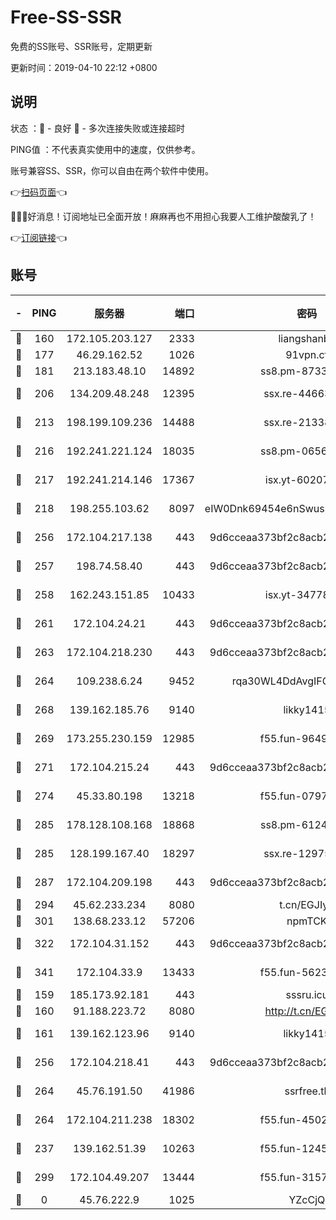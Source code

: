 # Free-SS-SSR

免费的SS账号、SSR账号，定期更新

更新时间：2019-04-10 22:12 +0800

## 说明

状态     ：🙂 - 良好 🙁 - 多次连接失败或连接超时

PING值   ：不代表真实使用中的速度，仅供参考。

账号兼容SS、SSR，你可以自由在两个软件中使用。

👉[扫码页面](https://liesauer.github.io/Free-SS-SSR/)👈

🎉🎉🎉好消息！订阅地址已全面开放！麻麻再也不用担心我要人工维护酸酸乳了！

👉[订阅链接](https://www.liesauer.net/yogurt/subscribe?ACCESS_TOKEN=DAYxR3mMaZAsaqUb)👈

## 账号

|-|PING|服务器|端口|密码|加密方式|区域|
|:----:|:----:|:-----:|-----:|:----:|:----:|:----:|
|🙂|160|172.105.203.127|2333|liangshanbo|chacha20|JP|
|🙂|177|46.29.162.52|1026|91vpn.cf|rc4-md5|RU|
|🙂|181|213.183.48.10|14892|ss8.pm-87338912|rc4-md5|RU|
|🙂|206|134.209.48.248|12395|ssx.re-44663081|aes-256-cfb|US|
|🙂|213|198.199.109.236|14488|ssx.re-21338786|aes-256-cfb|US|
|🙂|216|192.241.221.124|18035|ss8.pm-06567383|aes-256-cfb|US|
|🙂|217|192.241.214.146|17367|isx.yt-60207601|aes-256-cfb|US|
|🙂|218|198.255.103.62|8097|eIW0Dnk69454e6nSwuspv9DmS201tQ0D|aes-256-cfb|US|
|🙂|256|172.104.217.138|443|9d6cceaa373bf2c8acb22e60b6a58be6|aes-256-cfb|US|
|🙂|257|198.74.58.40|443|9d6cceaa373bf2c8acb22e60b6a58be6|aes-256-cfb|US|
|🙂|258|162.243.151.85|10433|isx.yt-34778816|aes-256-cfb|US|
|🙂|261|172.104.24.21|443|9d6cceaa373bf2c8acb22e60b6a58be6|aes-256-cfb|US|
|🙂|263|172.104.218.230|443|9d6cceaa373bf2c8acb22e60b6a58be6|aes-256-cfb|US|
|🙂|264|109.238.6.24|9452|rqa30WL4DdAvgIFG6Fs3znzTa|aes-256-cfb|FR|
|🙂|268|139.162.185.76|9140|likky1415|aes-256-cfb|DE|
|🙂|269|173.255.230.159|12985|f55.fun-96498038|aes-256-cfb|US|
|🙂|271|172.104.215.24|443|9d6cceaa373bf2c8acb22e60b6a58be6|aes-256-cfb|US|
|🙂|274|45.33.80.198|13218|f55.fun-07974196|aes-256-cfb|US|
|🙂|285|178.128.108.168|18868|ss8.pm-61244381|aes-256-cfb|SG|
|🙂|285|128.199.167.40|18297|ssx.re-12975235|aes-256-cfb|SG|
|🙂|287|172.104.209.198|443|9d6cceaa373bf2c8acb22e60b6a58be6|aes-256-cfb|US|
|🙂|294|45.62.233.234|8080|t.cn/EGJIyrl|rc4-md5|CA|
|🙂|301|138.68.233.12|57206|npmTCK|rc4-md5|US|
|🙂|322|172.104.31.152|443|9d6cceaa373bf2c8acb22e60b6a58be6|aes-256-cfb|US|
|🙂|341|172.104.33.9|13433|f55.fun-56236009|aes-256-cfb|SG|
|🙂|159|185.173.92.181|443|sssru.icu|rc4-md5|RU|
|🙂|160|91.188.223.72|8080|http://t.cn/EGJIyrl|rc4-md5|RU|
|🙂|161|139.162.123.96|9140|likky1415|aes-256-cfb|JP|
|🙂|256|172.104.218.41|443|9d6cceaa373bf2c8acb22e60b6a58be6|aes-256-cfb|US|
|🙂|264|45.76.191.50|41986|ssrfree.tk|aes-256-cfb|SG|
|🙂|264|172.104.211.238|18302|f55.fun-45027233|aes-256-cfb|US|
|🙁|237|139.162.51.39|10263|f55.fun-12455143|aes-256-cfb|SG|
|🙁|299|172.104.49.207|13444|f55.fun-31573422|aes-256-cfb|SG|
|🙁|0|45.76.222.9|1025|YZcCjQ|rc4-md5|JP|
